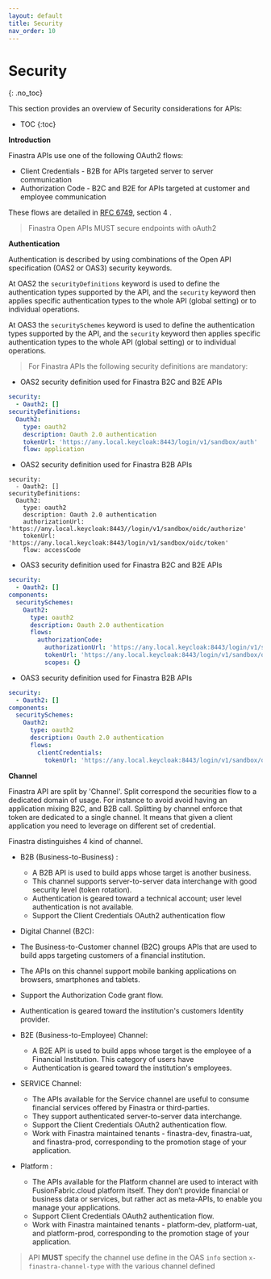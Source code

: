 ```yaml
---
layout: default
title: Security
nav_order: 10
---
```


# Security
{: .no_toc}

This section provides an overview of Security considerations for APIs:

- TOC
{:toc}

**Introduction**

Finastra APIs use one of the following OAuth2 flows: 
- Client Credentials - B2B for APIs targeted server to server communication
- Authorization Code - B2C and B2E for APIs targeted at customer and employee communication

These flows are detailed in [RFC 6749](https://datatracker.ietf.org/doc/html/rfc6749), section 4 .

> Finastra Open APIs MUST secure endpoints with oAuth2 

**Authentication**

Authentication is described by using combinations of the Open API specification (OAS2 or OAS3) security keywords.

At OAS2 the `securityDefinitions` keyword is used to define the authentication types supported by the API, and the `security` keyword then applies specific authentication types to the whole API (global setting) or to individual operations.

At OAS3 the `securitySchemes` keyword is used to define the authentication types supported by the API, and the `security` keyword then applies specific authentication types to the whole API (global setting) or to individual operations.

> For Finastra APIs the following security definitions are mandatory:


- OAS2 security definition used for Finastra B2C and B2E APIs

```yaml
security:
  - Oauth2: []
securityDefinitions:
  Oauth2:
    type: oauth2
    description: Oauth 2.0 authentication
    tokenUrl: 'https://any.local.keycloak:8443/login/v1/sandbox/auth'
    flow: application
```

- OAS2 security definition used for Finastra B2B APIs

``` notoggle
security:
  - Oauth2: []
securityDefinitions:
  Oauth2:
    type: oauth2
    description: Oauth 2.0 authentication
    authorizationUrl: 'https://any.local.keycloak:8443//login/v1/sandbox/oidc/authorize'
    tokenUrl: 'https://any.local.keycloak:8443/login/v1/sandbox/oidc/token'
    flow: accessCode
```

- OAS3 security definition used for Finastra B2C and B2E APIs

```yaml
security:
  - Oauth2: []
components:
  securitySchemes:
    Oauth2:
      type: oauth2
      description: Oauth 2.0 authentication
      flows:
        authorizationCode:
          authorizationUrl: 'https://any.local.keycloak:8443/login/v1/sandbox/oidc/auth'
          tokenUrl: 'https://any.local.keycloak:8443/login/v1/sandbox/oidc/token'
          scopes: {}
```

- OAS3 security definition used for Finastra B2B APIs

```yaml
security:
  - Oauth2: []
components:
  securitySchemes:
    Oauth2:
      type: oauth2
      description: Oauth 2.0 authentication
      flows:
        clientCredentials:
          tokenUrl: 'https://any.local.keycloak:8443/login/v1/sandbox/oidc/token'
```


**Channel** 

Finastra API are split by 'Channel'. Split correspond the securities flow to a dedicated domain of usage. For instance to avoid avoid having an application mixing B2C, and B2B call.
Splitting by channel enforce that token are dedicated to a single channel. It means that given a client application you need to leverage on different set of credential. 

Finastra distinguishes 4 kind of channel. 

- B2B (Business-to-Business) : 
  - A B2B API is used to build apps whose target is another business. 
  - This channel supports server-to-server data interchange with good security level (token rotation).
  - Authentication is geared toward a technical account; user level authentication is not available.
  - Support the Client Credentials OAuth2 authentication flow

-	Digital Channel (B2C): 	
  - The Business-to-Customer channel (B2C) groups APIs that are used to build apps targeting customers of a financial institution. 
  - The APIs on this channel support mobile banking applications on browsers, smartphones and tablets. 
  - Support the Authorization Code grant flow.
  - Authentication is geared toward the institution's customers Identity provider.

- B2E (Business-to-Employee) Channel: 
  - A B2E API is used to build apps whose target is the employee of a Financial Institution. This category of users have
  - Authentication is geared toward the institution's employees.

- SERVICE Channel: 
  - The APIs available for the Service channel are useful to consume  financial services offered by Finastra or third-parties. 
  - They support authenticated server-to-server data interchange. 
  - Support the Client Credentials OAuth2 authentication flow.
  - Work with Finastra maintained tenants - finastra-dev, finastra-uat, and finastra-prod, corresponding to the promotion stage of your application.

- Platform : 
  - The APIs available for the Platform channel are used to interact with FusionFabric.cloud platform itself. They don’t provide financial or business data or services, but rather act as meta-APIs, to enable you manage your applications. 
  - Support Client Credentials OAuth2 authentication flow. 
  - Work with Finastra maintained tenants - platform-dev, platform-uat, and platform-prod, corresponding to the promotion stage of your application.

> API **MUST** specify the channel use define in the OAS  `info` section `x-finastra-channel-type` with the various channel defined
